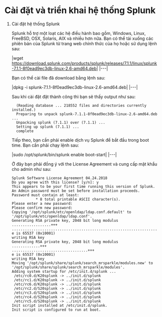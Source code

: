 # Cài đặt và triển khai hệ thống Splunk 

1. Cài đặt hệ thống Splunk
 
   Splunk hỗ trợ một loạt các hệ điều hành bao gồm, Windows, Linux, FreeBSD, OSX, Solaris, AIX và nhiều hơn nữa. Bạn có thể tải xuống các phiên bản của Splunk từ trang web chính thức của họ hoặc sử dụng lệnh sau:

    |wget https://download.splunk.com/products/splunk/releases/7.1.1/linux/splunk-7.1.1-8f0ead9ec3db-linux-2.6-amd64.deb|
|---|

   Bạn có thể cài file đã download bằng lệnh sau:

    |dpkg -i splunk-7.1.1-8f0ead9ec3db-linux-2.6-amd64.deb|
|---|

   Sau khi cài đặt đặt thành công thì bạn sẽ thấy output như sau:

         (Reading database ... 218552 files and directories currently installed.)
         Preparing to unpack splunk-7.1.1-8f0ead9ec3db-linux-2.6-amd64.deb ...
         Unpacking splunk (7.1.1) over (7.1.1) ...
         Setting up splunk (7.1.1) ...
         complete

   Tiếp theo, bạn cần phải enable dịch vụ Splunk để bắt đầu trong boot time. Bạn cần phải chạy lệnh sau:

    |sudo /opt/splunk/bin/splunk enable boot-start|
|---|

   Ở đây bạn phải đồng ý với the License Agreement và cung cấp mật khẩu cho admin như sau:

       Splunk Software License Agreement 04.24.2018
       Do you agree with this license? [y/n]: y
       This appears to be your first time running this version of Splunk.
       An Admin password must be set before installation proceeds.
       Password must contain at least:
                  * 8 total printable ASCII character(s).
       Please enter a new password: 
       Please confirm new password: 
       Copying '/opt/splunk/etc/openldap/ldap.conf.default' to '/opt/splunk/etc/openldap/ldap.conf'.
       Generating RSA private key, 2048 bit long modulus
       ..................+++
       ..............................................................................+++
       e is 65537 (0x10001)
       writing RSA key
       Generating RSA private key, 2048 bit long modulus
       .............+++
       ...................................+++
       e is 65537 (0x10001)
       writing RSA key
       Moving '/opt/splunk/share/splunk/search_mrsparkle/modules.new' to '/opt/splunk/share/splunk/search_mrsparkle/modules'.
       Adding system startup for /etc/init.d/splunk ...
        /etc/rc0.d/K20splunk -> ../init.d/splunk
        /etc/rc1.d/K20splunk -> ../init.d/splunk
        /etc/rc6.d/K20splunk -> ../init.d/splunk
        /etc/rc2.d/S20splunk -> ../init.d/splunk
        /etc/rc3.d/S20splunk -> ../init.d/splunk
        /etc/rc4.d/S20splunk -> ../init.d/splunk
        /etc/rc5.d/S20splunk -> ../init.d/splunk
       Init script installed at /etc/init.d/splunk.
       Init script is configured to run at boot.









   




   



